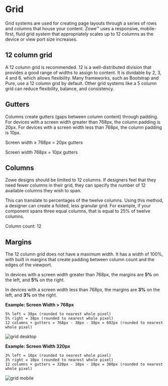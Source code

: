 # Grid

Grid systems are used for creating page layouts through a series of rows and columns that house your content. Zowe&trade; uses a responsive, mobile-first, fluid grid system that appropriately scales up to 12 columns as the device or view port size increases.

## 12 column grid

A 12 column grid is recommended. 12 is a well-distributed division that provides a good range of widths to assign to content. It is dividable by 2, 3, 4 and 6, which allows flexibility. Many frameworks, such as Bootstrap and Pure, use a 12 column grid by default. Other grid systems like a 5 column grid can reduce flexibility, balance, and consistency.

## Gutters

Columns create gutters (gaps between column content) through padding. For devices with a screen width greater than 768px, the column padding is 20px. For devices with a screen width less than 768px, the column padding is 10px.

Screen width ≥ 768px = 20px gutters

Screen width 768px = 10px gutters


## Columns

Zowe designs should be limited to 12 columns. If designers feel that they need fewer columns in their grid, they can specify the number of 12 available columns they wish to span.

This can translate to percentages of the twelve columns. Using this method, a designer can create a folded, less granular grid. For example, if your component spans three equal columns, that is equal to 25% of twelve columns.

Column count: 12 


## Margins

The 12 column grid does not have a maximum width. It has a width of 100%, with built in margins that create padding between column count and the edges of the viewport.

In devices with a screen width greater than 768px, the margins are **5%** on the left, and **5%** on the right.

In devices with a screen width less than 768px, the margins are **3%** on the left, and **3%** on the right.

**Example: Screen Width  > 768px**

    5% left = 38px (rounded to nearest whole pixel)
    5% right = 38px (rounded to nearest whole pixel)
    12 columns + gutters = 768px - 38px - 38px = 692px (rounded to nearest whole pixel)

![grid desktop](/v1.19.x/images/extender/grid_desktop-1024x780.png)


**Example: Screen Width 320px**

    3% left = 10px (rounded to nearest whole pixel)
    3% right = 10px (rounded to nearest whole pixel)
    12 columns + gutters = 320px - 10px - 10px = 300px (rounded to nearest whole pixel)

![grid mobile](/v1.19.x/images/extender/grid_mobile-1024x709.png)
